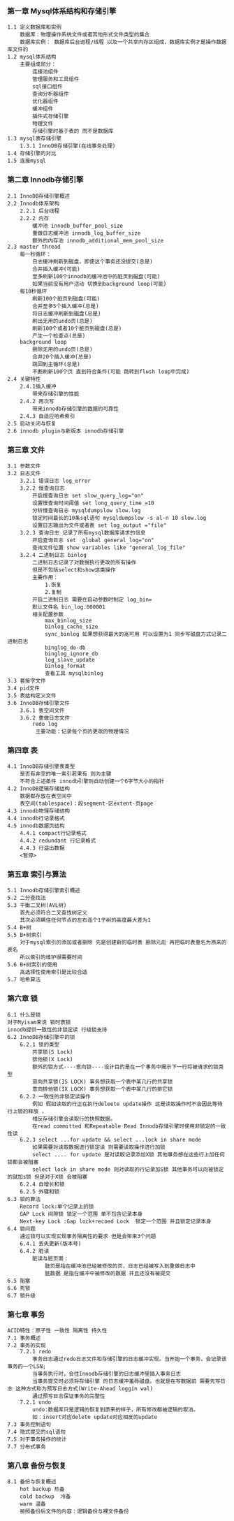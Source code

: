 ### 第一章 Mysql体系结构和存储引擎
    1.1 定义数据库和实例
        数据库：物理操作系统文件或者其他形式文件类型的集合
        数据库实例： 数据库后台进程/线程 以及一个共享内存区组成，数据库实例才是操作数据库文件的
    1.2 mysql体系结构
        主要组成部分：
            连接池组件
            管理服务和工具组件
            sql接口组件
            查询分析器组件
            优化器组件
            缓冲组件
            插件式存储引擎
            物理文件
            存储引擎时基于表的 而不是数据库
    1.3 mysql表存储引擎
        1.3.1 InnoDB存储引擎(在线事务处理)
    1.4 存储引擎的对比
    1.5 连接mysql                
### 第二章 Innodb存储引擎
    2.1 InnoDB存储引擎概述
    2.2 Innodb体系架构
        2.2.1 后台线程
        2.2.2 内存
            缓冲池 innodb_buffer_pool_size
            重做日志缓冲池 innodb_log_buffer_size
            额外的内存池 innodb_additional_mem_pool_size
    2.3 master thread
        每一秒循环：
            日志缓冲刷新到磁盘，即使这个事务还没提交(总是)
            合并插入缓冲(可能)
            至多刷新100个innodb的缓冲池中的脏页到磁盘(可能)
            如果当前没有用户活动 切换到background loop(可能)
        每10秒循环
            刷新100个脏页到磁盘(可能)
            合并至多5个插入缓冲(总是)
            将日志缓冲刷新到磁盘(总是)
            刷出无用的undo页(总是)
            刷新100个或者10个脏页到磁盘(总是)
            产生一个检查点(总是)
        background loop
            删除无用的undo页(总是)
            合并20个插入缓冲(总是)
            跳回到主循环(总是)
            不断刷新100个页 直到符合条件(可能 跳转到flush loop中完成)        
    2.4 关键特性 
        2.4.1插入缓冲   
            带来存储引擎的性能
        2.4.2 两次写
            带来innodb存储引擎的数据的可靠性
        2.4.3 自适应哈希索引
    2.5 启动关闭与恢复
    2.6 innodb plugin与新版本 innodb存储引擎
### 第三章 文件
    3.1 参数文件
    3.2 日志文件
        3.2.1 错误日志 log_error
        3.2.2 慢查询日志
            开启慢查询日志 set slow_query_log="on"
            设置慢查询时间阈值 set long_query_time =10
            分析慢查询日志 mysqldumpslow slow.log
            锁定时间最长的10条sql语句 mysqldumpslow -s al-n 10 slow.log
            设置日志输出为文件或者表 set log_output ="file"
        3.2.3 查询日志 记录了所有mysql数据库请求的信息
            开启查询日志 set  global general_log="on"
            查询文件位置 show variables like "general_log_file"
        3.2.4 二进制日志 binlog
            二进制日志记录了对数据执行更改的所有操作
            但是不包括select和show这类操作
            主要作用：
                1.恢复
                2.复制
            开启二进制日志 需要在启动参数时制定 log_bin= 
            默认文件名 bin_log.000001
            相关配置参数
                max_binlog_size
                binlog_cache_size
                sync_binlog 如果想获得最大的高可用 可以设置为1 同步写磁盘方式记录二进制日志
                binglog_do-db
                binglog_ignore_db
                log_slave_update
                binlog_format
                查看工具 mysqlbinlog
    3.3 套接字文件
    3.4 pid文件
    3.5 表结构定义文件
    3.6 InnoDB存储引擎文件
        3.6.1 表空间文件
        3.6.2 重做日志文件
            redo log
             主要功能：记录每个页的更改的物理情况
### 第四章 表
    4.1 InnoDB存储引擎表类型
        是否有非空的唯一索引若果有 则为主键
        不符合上述条件 innodb引擎则自动创建一个6字节大小的指针
    4.2 InnoDB逻辑存储结构
        数据都存放在表空间中
        表空间(tablespace)：段segment-区extent-页page
    4.3 innodb物理存储结构
    4.4 innodb行记录格式
    4.5 innodb数据页结构
        4.4.1 compact行记录格式
        4.4.2 redundant 行记录格式
        4.4.3 行溢出数据
        <暂停>
### 第五章 索引与算法
    5.1 Innodb存储引擎索引概述
    5.2 二分查找法
    5.3 平衡二叉树(AVL树)
        首先必须符合二叉查找树定义 
        其次必须瞒住任何节点的左右连个1子树的高度最大差为1 
    5.4 B+树
    5.5 B+树索引
        对于mysql索引的添加或者删除 先是创建新的临时表 删除元彪 再把临时表重名为原来的表名
        所以索引的维护很需要时间
    5.6 B+树索引的使用
        高选择性使用索引是比较合适
    5.7 哈希算法             
### 第六章 锁
    6.1 什么是锁
    对于Myisam来说 锁时表锁
    innodb提供一致性的非锁定读 行级锁支持 
    6.2 InnoDB存储引擎中的锁
        6.2.1 锁的类型
            共享锁(S Lock)
            排他锁(X Lock)
            额外的锁方式----意向锁----设计目的是在一个事务中揭示下一行将被请求的锁类型
            意向共享锁(IS LOCK) 事务想获取一个表中某几行的共享锁
            意向排他锁(IX LOCK) 事务想获取一个表中某几行的排它锁
        6.2.2 一致性的非锁定读操作
            例如 假如读取的行正在执行deleete update操作 这是读取操作时不会因此等待行上锁的释放 ，
            相反存储引擎会读取行的快照数据。
            在read committed 和Repeatable Read Innodb存储引擎时使用非锁定的一致性读
        6.2.3 select ...for update && select ...lock in share mode
            如果需要对读取数据进行锁定读 则需要读取操作进行加锁 
            select .... for update 是对读取记录添加X锁 其他事务想在这些行上加任何锁都会被阻塞
            select lock in share mode 则对读取的行记录加S锁 其他事务可以向被锁定的就加s锁 但是对于X锁 会被阻塞
        6.2.4 自增长和锁
        6.2.5 外键和锁
    6.3 锁的算法
        Record lock:单个记录上的锁
        GAP Lock 间隙锁 锁定一个范围 单不包含记录本身
        Next-key Lock :Gap lock+recoed Lock  锁定一个范围 并且锁定记录本身
    6.4 锁问题
        通过锁可以实现实现事务隔离性的要求 但是会带来3个问题
        6.4.1 丢失更新(版本号)
        6.4.2 脏读
            脏读与脏页面：
                脏页是指在缓冲池已经被修改的页，日志已经被写入到重做日志中
                脏数据 是指在缓冲中被修改的数据 并且还没有被提交
    6.5 阻塞
    6.6 死锁
    6.7 锁升级
### 第七章 事务
    ACID特性：原子性 一致性 隔离性 持久性
    7.1 事务概述
    7.2 事务的实现
        7.2.1 redo
            事务日志通过redo日志文件和存储引擎的日志缓冲实现。当开始一个事务，会记录该事务的一个LSN;
            当事务执行时，会往Innodb存储引擎的日志缓冲里插入事务日志
            当事务提交时必须将存储引擎 的日志缓冲羞辱磁盘。也就是在写数据前 需要先写日志 这种方式称为预写日志方式(Write-Ahead loggin wal)
            通过预写日志保证事务的完整性
        7.2.1 undo
            undo:数据库只是逻辑的恢复到原来的样子，所有修改都被逻辑的取消。
            如：insert对应delete update对应相反的update
    7.3 事务控制语句
    7.4 隐式提交的sql语句
    7.5 对于事务操作的统计
    7.7 分布式事务
### 第八章 备份与恢复
    8.1 备份与恢复概述
        hot backup 热备
        cold backup  冷备
        warm 温备
        按照备份后文件的内容：逻辑备份与裸文件备份
            
                      
              
                        
              
                
               
        
            
        
        
            
         
                     
            
        
                   